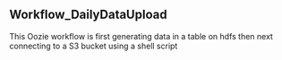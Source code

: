 ## Workflow_DailyDataUpload

This Oozie workflow is first generating data in a table on hdfs then next connecting to a S3 bucket using a shell script

